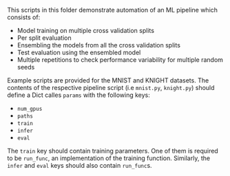 This scripts in this folder demonstrate automation of an ML pipeline which consists of:
* Model training on multiple cross validation splits
* Per split evaluation
* Ensembling the models from all the cross validation splits
* Test evaluation using the ensembled model
* Multiple repetitions to check performance variability for multiple random seeds

Example scripts are provided for the MNIST and KNIGHT datasets.
The contents of the respective pipeline script (i.e `mnist.py`, `knight.py`) should define a Dict calles `params` with the following keys:
* `num_gpus` 
* `paths`
* `train`
* `infer`
* `eval`

The `train` key should contain training parameters. One of them is required to be `run_func`, an implementation of the training function.
Similarly, the `infer` and `eval` keys should also contain `run_func`s. 
